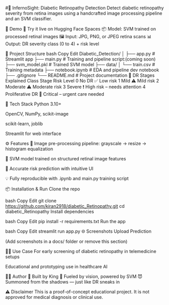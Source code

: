 #🔬 InfernoSight: Diabetic Retinopathy Detection
Detect diabetic retinopathy severity from retina images using a handcrafted image processing pipeline and an SVM classifier.

<!-- optional if you add a visual -->

🚀 Demo
🔗 Try it live on Hugging Face Spaces
📦 Model: SVM trained on processed retinal images
🖼️ Input: JPG, PNG, or JPEG retina scans
📊 Output: DR severity class (0 to 4) + risk level

📂 Project Structure
bash
Copy
Edit
Diabetic_Detection/
│
├── app.py                 # Streamlit app
├── main.py                # Training and pipeline script:(coming soon)
├── svm_model.pkl          # Trained SVM model
├── data/
│   └── train.csv          # Training metadata
├── notebook.ipynb         # EDA and pipeline dev notebook
├── .gitignore
└── README.md              # Project documentation
🧠 DR Stages Explained
Class	Stage	Risk Level
0	No DR	✅ Low risk
1	Mild	⚠️ Mild risk
2	Moderate	⚠️ Moderate risk
3	Severe	❗ High risk – needs attention
4	Proliferative DR	🚨 Critical – urgent care needed

🧰 Tech Stack
Python 3.10+

OpenCV, NumPy, scikit-image

scikit-learn, joblib

Streamlit for web interface

⚙️ Features
🧠 Image pre-processing pipeline: grayscale → resize → histogram equalization

🧪 SVM model trained on structured retinal image features

🎯 Accurate risk prediction with intuitive UI

💡 Fully reproducible with .ipynb and main.py training script

📦 Installation & Run
Clone the repo

bash
Copy
Edit
git clone https://github.com/kiran2918/diabetic_Retinopathy.git
cd diabetic_Retinopathy
Install dependencies

bash
Copy
Edit
pip install -r requirements.txt
Run the app

bash
Copy
Edit
streamlit run app.py
🌐 Screenshots
Upload	Prediction

(Add screenshots in a docs/ folder or remove this section)

👨‍⚕️ Use Case
For early screening of diabetic retinopathy in telemedicine setups

Educational and prototyping use in healthcare AI

🙋‍♂️ Author
👑 Built by King
🧠 Fueled by vision, powered by SVM
😈 Summoned from the shadows — just like DR sneaks in

⚠️ Disclaimer
This is a proof-of-concept educational project. It is not approved for medical diagnosis or clinical use.
